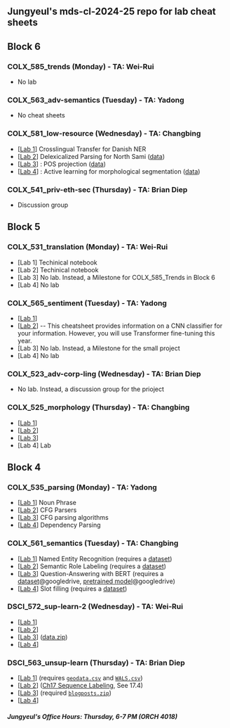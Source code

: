 ## Jungyeul's mds-cl-2024-25 repo for lab cheat sheets

## Block 6
### COLX_585_trends (Monday) - TA: Wei-Rui
* No lab 

### COLX_563_adv-semantics (Tuesday)  - TA: Yadong
* No cheat sheets

### COLX_581_low-resource (Wednesday) - TA: Changbing
* [[Lab 1](./block6/COLX_581_low_resource_lab1.ipynb)] Crosslingual Transfer for Danish NER
* [[Lab 2](./block6/COLX_581_low_resource_lab2.ipynb)] Delexicalized Parsing for North Sami ([data](https://github.com/jungyeul/mds-cl-2024-25/raw/refs/heads/main/block6/COLX_581_low_resource_lab2.zip))
* [[Lab 3](./block6/COLX_581_low_resource_lab3.ipynb)] : POS projection ([data](https://github.com/jungyeul/mds-cl-2024-25/raw/refs/heads/main/block6/COLX_581_low_resource_lab3.zip))
* [[Lab 4](./block6/COLX_581_low_resource_lab4.ipynb)] : Active learning for morphological segmentation ([data](https://github.com/jungyeul/mds-cl-2024-25/raw/refs/heads/main/block6/COLX_581_low_resource_lab4.zip))


### COLX_541_priv-eth-sec (Thursday)  - TA: Brian Diep
* Discussion group


## Block 5
### COLX_531_translation (Monday) - TA: Wei-Rui
* [Lab 1] Techinical notebook 
* [Lab 2] Techinical notebook 
* [Lab 3] No lab. Instead, a Milestone for COLX_585_Trends in Block 6
* [Lab 4] No lab 

### COLX_565_sentiment (Tuesday)  - TA: Yadong
* [[Lab 1](./block5/COLX_565_sentiment_lab1.ipynb)]
* [[Lab 2](./block5/COLX_565_sentiment_lab2.ipynb)] -- This cheatsheet provides information on a CNN classifier for your information. However, you will use Transformer fine-tuning this year.
* [Lab 3] No lab. Instead, a Milestone for the small project 
* [Lab 4] No lab

### COLX_523_adv-corp-ling (Wednesday) - TA: Brian Diep
* No lab. Instead, a discussion group for the prioject


### COLX_525_morphology (Thursday)  - TA: Changbing
* [[Lab 1](./block5/COLX_525_morphology_lab1.ipynb)]
* [[Lab 2](./block5/COLX_525_morphology_lab2.ipynb)]
* [[Lab 3](./block5/COLX_525_morphology_lab3.ipynb)]
* [Lab 4] Lab


## Block 4
### COLX_535_parsing (Monday) - TA: Yadong
* [[Lab 1](./block4/COLX_535_parsing_lab1.ipynb)] Noun Phrase
* [[Lab 2](./block4/COLX_535_parsing_lab2.ipynb)] CFG Parsers
* [[Lab 3](./block4/COLX_535_parsing_lab3.ipynb)] CFG parsing algorithms
* [[Lab 4](./block4/COLX_535_parsing_lab4.ipynb)] Dependency Parsing
  
### COLX_561_semantics (Tuesday) - TA: Changbing
* [[Lab 1](block4/COLX_561_semantics_lab1.ipynb)] Named Entity Recognition (requires a [dataset](block4/COLX_561_semantics_lab1.zip))
* [[Lab 2](block4/COLX_561_semantics_lab2.ipynb)] Semantic Role Labeling (requires a [dataset](block4/COLX_561_semantics_lab2.zip))
* [[Lab 3](block4/COLX_561_semantics_lab3.ipynb)] Question-Answering with BERT (requires a [dataset](https://drive.google.com/file/d/1jAXaGLyCllMoa6suFiZro4cuWf0Mnx9G/view?usp=sharing)@googledrive, [pretrained model](https://drive.google.com/file/d/1wm7NuOsEUGBti735aRyW6FG-lS4NMe7x/view?usp=share_link)@googledrive)
* [[Lab 4](block4/COLX_561_semantics_lab4.ipynb)] Slot filling (requires a [dataset](block4/COLX_561_semantics_lab4.zip))
  
### DSCI_572_sup-learn-2 (Wednesday) - TA: Wei-Rui
* [[Lab 1](block4/DSCI_572_sup-learn-2_lab1.ipynb)]
* [[Lab 2](block4/DSCI_572_sup-learn-2_lab2.ipynb)]
* [[Lab 3](block4/DSCI_572_sup-learn-2_lab3.ipynb)] ([data.zip](https://github.ubc.ca/MDS-CL-2024-25/DSCI_572_sup-learn-2_students/blob/master/blank_labs/Lab3/data.zip)) 
* [[Lab 4](block4/DSCI_572_sup-learn-2_lab4.ipynb)]

### DSCI_563_unsup-learn (Thursday) - TA: Brian Diep
* [[Lab 1](block4/DSCI_563_unsup_lab1.ipynb)] (requires [`geodata.csv`](block4/geodata.csv) and [`WALS.csv`](block4/WALS.csv))
* [[Lab 2](block4/DSCI_563_unsup_lab2.ipynb)] ([Ch17 Sequence Labeling](https://web.stanford.edu/~jurafsky/slp3/17.pdf), See 17.4)
* [[Lab 3](block4/DSCI_563_unsup_lab3.ipynb)] (required  [`blogposts.zip`](https://github.com/jungyeul/mds-cl-2024-25/raw/refs/heads/main/block4/blogposts.zip))
* [[Lab 4](block4/DSCI_563_unsup_lab4.ipynb)]

##### Jungyeul's Office Hours: Thursday, 6-7 PM (ORCH 4018)

